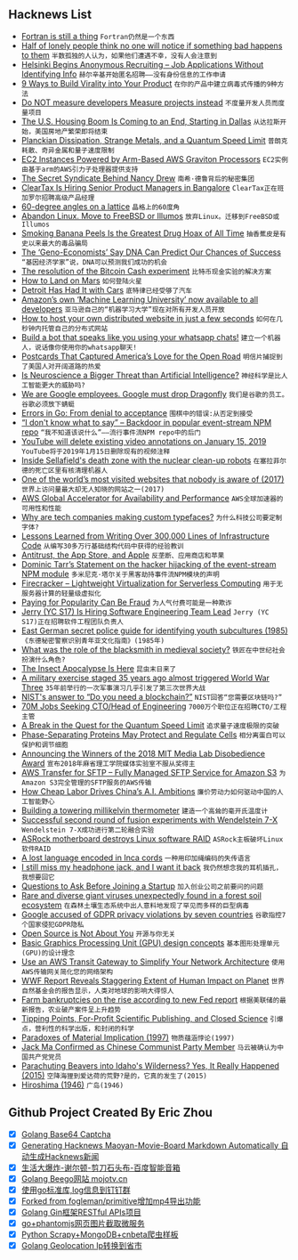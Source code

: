 ## Hacknews List


- [Fortran is still a thing](https://wordsandbuttons.online/fortran_is_still_a_thing.html)  `Fortran仍然是一个东西`
- [Half of lonely people think no one will notice if something bad happens to them](https://www.thesun.ie/fabulous/3439832/half-of-lonely-people-think-no-one-will-notice-if-something-bad-happens-to-them-experts-say/)  `半数孤独的人认为，如果他们遭遇不幸，没有人会注意到`
- [Helsinki Begins Anonymous Recruiting – Job Applications Without Identifying Info](https://finlandtoday.fi/helsinki-to-begin-anonymous-recruiting/)  `赫尔辛基开始匿名招聘——没有身份信息的工作申请`
- [9 Ways to Build Virality into Your Product](https://medium.com/gabor/9-ways-to-build-virality-into-your-product-5975e1fe74e3)  `在你的产品中建立病毒式传播的9种方法`
- [Do NOT measure developers Measure projects instead](https://anaxi.com/blog/2018/11/25/do-not-measure-developers-measure-projects/)  `不度量开发人员而度量项目`
- [The U.S. Housing Boom Is Coming to an End, Starting in Dallas](https://www.wsj.com/articles/the-u-s-housing-boom-is-coming-to-an-end-starting-in-dallas-1543248073)  `从达拉斯开始，美国房地产繁荣即将结束`
- [Planckian Dissipation, Strange Metals, and a Quantum Speed Limit](https://www.theatlantic.com/science/archive/2018/11/planckian-dissipation-strange-metals-superconductors-electron-speed-limit/576484/)  `普朗克耗散、奇异金属和量子速度限制`
- [EC2 Instances Powered by Arm-Based AWS Graviton Processors](https://aws.amazon.com/blogs/aws/new-ec2-instances-a1-powered-by-arm-based-aws-graviton-processors/)  `EC2实例由基于arm的AWS引力子处理器提供支持`
- [The Secret Syndicate Behind Nancy Drew](https://daily.jstor.org/the-secret-syndicate-behind-nancy-drew/)  `南希·德鲁背后的秘密集团`
- [ClearTax Is Hiring Senior Product Managers in Bangalore](item?id=18539490)  `ClearTax正在班加罗尔招聘高级产品经理`
- [60-degree angles on a lattice](https://blog.plover.com/math/60-degree-angles.html)  `晶格上的60度角`
- [Abandon Linux. Move to FreeBSD or Illumos](https://www.adminbyaccident.com/politics/abandon-linux-move-freebsd-illumos/)  `放弃Linux。迁移到FreeBSD或Illumos`
- [Smoking Banana Peels Is the Greatest Drug Hoax of All Time](https://www.atlasobscura.com/articles/smoking-banana-peels-1960s-donovan-mellow-yellow-hoax)  `抽香蕉皮是有史以来最大的毒品骗局`
- [The ‘Geno-Economists’ Say DNA Can Predict Our Chances of Success](https://www.nytimes.com/interactive/2018/11/16/magazine/tech-design-economics-genes.html)  `“基因经济学家”说，DNA可以预测我们成功的机会`
- [The resolution of the Bitcoin Cash experiment](https://medium.com/@_unwriter/the-resolution-of-the-bitcoin-cash-experiment-52b86d8cd187)  `比特币现金实验的解决方案`
- [How to Land on Mars](https://www.nytimes.com/interactive/2018/11/25/science/insight-how-to-land-on-mars.html)  `如何登陆火星`
- [Detroit Has Had It with Cars](https://www.chicagobusiness.com/opinion/detroit-has-had-it-cars)  `底特律已经受够了汽车`
- [Amazon’s own ‘Machine Learning University’ now available to all developers](https://aws.amazon.com/blogs/machine-learning/amazons-own-machine-learning-university-now-available-to-all-developers/)  `亚马逊自己的“机器学习大学”现在对所有开发人员开放`
- [How to host your own distributed website in just a few seconds](https://blog.florence.chat/tutorial-how-to-create-your-own-distributed-website-in-just-a-few-seconds-5100ccf068bc)  `如何在几秒钟内托管自己的分布式网站`
- [Build a bot that speaks like you using your whatsapp chats!](https://github.com/Spandan-Madan/Me_Bot)  `建立一个机器人，说话像你使用你的whatsapp聊天!`
- [Postcards That Captured America’s Love for the Open Road](http://www.zocalopublicsquare.org/2018/11/20/postcards-captured-americas-love-open-road/viewings/glimpses/)  `明信片捕捉到了美国人对开阔道路的热爱`
- [Is Neuroscience a Bigger Threat than Artificial Intelligence?](https://www.3ammagazine.com/3am/is-neuroscience-a-bigger-threat-than-artificial-intelligence/)  `神经科学是比人工智能更大的威胁吗?`
- [We are Google employees. Google must drop Dragonfly](https://medium.com/@googlersagainstdragonfly/we-are-google-employees-google-must-drop-dragonfly-4c8a30c5e5eb)  `我们是谷歌的员工。谷歌必须放下蜻蜓`
- [Errors in Go: From denial to acceptance](https://evilmartians.com/chronicles/errors-in-go-from-denial-to-acceptance)  `围棋中的错误:从否定到接受`
- [“I don&#39;t know what to say” – Backdoor in popular event-stream NPM repo](https://github.com/dominictarr/event-stream/issues/116)  `“我不知道该说什么”——流行事件流NPM repo中的后门`
- [YouTube will delete existing video annotations on January 15, 2019](https://support.google.com/youtube/answer/7342737)  `YouTube将于2019年1月15日删除现有的视频注释`
- [Inside Sellafield&#39;s death zone with the nuclear clean-up robots](https://www.bbc.co.uk/news/business-46301596)  `在塞拉菲尔德的死亡区里有核清理机器人`
- [One of the world’s most visited websites that nobody is aware of (2017)](https://sijmen.ruwhof.net/weblog/1623-one-of-the-worlds-most-visited-websites-that-nobody-is-aware-of)  `世界上访问量最大却无人知晓的网站之一(2017)`
- [AWS Global Accelerator for Availability and Performance](https://aws.amazon.com/blogs/aws/new-aws-global-accelerator-for-availability-and-performance/)  `AWS全球加速器的可用性和性能`
- [Why are tech companies making custom typefaces?](https://www.arun.is/blog/custom-typefaces/)  `为什么科技公司要定制字体?`
- [Lessons Learned from Writing Over 300,000 Lines of Infrastructure Code](https://blog.gruntwork.io/5-lessons-learned-from-writing-over-300-000-lines-of-infrastructure-code-36ba7fadeac1)  `从编写30多万行基础结构代码中获得的经验教训`
- [Antitrust, the App Store, and Apple](https://stratechery.com/2018/antitrust-the-app-store-and-apple/)  `反垄断、应用商店和苹果`
- [Dominic Tarr’s Statement on the hacker hijacking of the event-stream NPM module](https://gist.github.com/dominictarr/9fd9c1024c94592bc7268d36b8d83b3a)  `多米尼克·塔尔关于黑客劫持事件流NPM模块的声明`
- [Firecracker – Lightweight Virtualization for Serverless Computing](https://aws.amazon.com/blogs/aws/firecracker-lightweight-virtualization-for-serverless-computing/)  `用于无服务器计算的轻量级虚拟化`
- [Paying for Popularity Can Be Fraud](https://www.bloomberg.com/opinion/articles/2018-11-19/paying-for-popularity-can-be-fraud)  `为人气付费可能是一种欺诈`
- [Jerry (YC S17) Is Hiring Software Engineering Team Lead](https://www.workable.com/j/2E9D6C83DD)  `Jerry (YC S17)正在招聘软件工程团队负责人`
- [East German secret police guide for identifying youth subcultures (1985)](https://twitter.com/industrial_book/status/1066411965004812288)  `《东德秘密警察识别青年亚文化指南》(1985年)`
- [What was the role of the blacksmith in medieval society?](http://www.medievalists.net/2018/11/role-blacksmith-medieval-society/)  `铁匠在中世纪社会扮演什么角色?`
- [The Insect Apocalypse Is Here](https://www.nytimes.com/2018/11/27/magazine/insect-apocalypse.html)  `昆虫末日来了`
- [A military exercise staged 35 years ago almost triggered World War Three](http://www.bbc.com/future/story/20181108-the-wargame-that-could-have-ended-the-world)  `35年前举行的一次军事演习几乎引发了第三次世界大战`
- [NIST&#39;s answer to “Do you need a blockchain?”](https://imgur.com/a/RlUj9Ed)  `NIST回答“您需要区块链吗?”`
- [70M Jobs Seeking CTO/Head of Engineering](item?id=18543837)  `7000万个职位正在招聘CTO/工程主管`
- [A Break in the Quest for the Quantum Speed Limit](https://www.theatlantic.com/amp/article/576484/)  `追求量子速度极限的突破`
- [Phase-Separating Proteins May Protect and Regulate Cells](https://www.quantamagazine.org/phase-separating-proteins-may-protect-and-regulate-cells-20181126/)  `相分离蛋白可以保护和调节细胞`
- [Announcing the Winners of the 2018 MIT Media Lab Disobedience Award](https://medium.com/mit-media-lab/announcing-the-winners-of-the-2018-mit-media-lab-disobedience-award-921d58548dcb)  `宣布2018年麻省理工学院媒体实验室不服从奖得主`
- [AWS Transfer for SFTP – Fully Managed SFTP Service for Amazon S3](https://aws.amazon.com/blogs/aws/new-aws-transfer-for-sftp-fully-managed-sftp-service-for-amazon-s3/)  `为Amazon S3完全管理的SFTP服务的AWS传输`
- [How Cheap Labor Drives China’s A.I. Ambitions](https://www.nytimes.com/2018/11/25/business/china-artificial-intelligence-labeling.html)  `廉价劳动力如何驱动中国的人工智能野心`
- [Building a towering millikelvin thermometer](http://news.fnal.gov/2018/11/how-to-build-a-towering-millikelvin-thermometer/)  `建造一个高耸的毫开氏温度计`
- [Successful second round of fusion experiments with Wendelstein 7-X](https://www.ipp.mpg.de/4550215/11_18)  `Wendelstein 7-X成功进行第二轮融合实验`
- [ASRock motherboard destroys Linux software RAID](http://forum.asrock.com/forum_posts.asp?TID=10174)  `ASRock主板破坏Linux软件RAID`
- [A lost language encoded in Inca cords](https://www.newscientist.com/article/mg23931972-600-we-thought-the-incas-couldnt-write-these-knots-change-everything/)  `一种用印加绳编码的失传语言`
- [I still miss my headphone jack, and I want it back](https://www.fastcompany.com/90270691/i-still-miss-my-headphone-jack-and-i-want-it-back)  `我仍然想念我的耳机插孔，我想要回它`
- [Questions to Ask Before Joining a Startup](https://hharnisc.github.io/2018/11/25/twenty-questions-to-ask-before-joining-a-startup.html)  `加入创业公司之前要问的问题`
- [Rare and diverse giant viruses unexpectedly found in a forest soil ecosystem](https://phys.org/news/2018-11-rare-diverse-giant-viruses-unexpectedly.html)  `在森林土壤生态系统中出人意料地发现了罕见而多样的巨型病毒`
- [Google accused of GDPR privacy violations by seven countries](https://www.theverge.com/2018/11/27/18114111/google-location-tracking-gdpr-challenge-european-deceptive)  `谷歌指控7个国家侵犯GDPR隐私`
- [Open Source is Not About You](https://gist.github.com/richhickey/1563cddea1002958f96e7ba9519972d9)  `开源与你无关`
- [Basic Graphics Processing Unit (GPU) design concepts](https://iq.opengenus.org/basic-graphics-processing-unit-gpu-design-concepts/)  `基本图形处理单元(GPU)的设计理念`
- [Use an AWS Transit Gateway to Simplify Your Network Architecture](https://aws.amazon.com/blogs/aws/new-use-an-aws-transit-gateway-to-simplify-your-network-architecture)  `使用AWS传输网关简化您的网络架构`
- [WWF Report Reveals Staggering Extent of Human Impact on Planet](https://www.worldwildlife.org/press-releases/wwf-report-reveals-staggering-extent-of-human-impact-on-planet)  `世界自然基金会的报告显示，人类对地球的影响大得惊人`
- [Farm bankruptcies on the rise according to new Fed report](https://thehill.com/policy/finance/418263-farm-bankruptcies-on-the-rise-according-to-new-fed-report)  `根据美联储的最新报告，农业破产案件呈上升趋势`
- [Tipping Points, For-Profit Scientific Publishing, and Closed Science](http://www.deepseanews.com/2018/11/tipping-points-for-profit-scientific-publishing-and-closed-science/)  `引爆点，营利性的科学出版，和封闭的科学`
- [Paradoxes of Material Implication (1997)](https://legacy.earlham.edu/~peters/courses/log/mat-imp.htm)  `物质蕴涵悖论(1997)`
- [Jack Ma Confirmed as Chinese Communist Party Member](https://www.bloomberg.com/news/articles/2018-11-27/jack-ma-communist-and-the-tricky-balance-for-china-s-capitalists)  `马云被确认为中国共产党党员`
- [Parachuting Beavers into Idaho&#39;s Wilderness? Yes, It Really Happened (2015)](http://www.boisestatepublicradio.org/post/parachuting-beavers-idahos-wilderness-yes-it-really-happened)  `空降海狸到爱达荷的荒野?是的，它真的发生了(2015)`
- [Hiroshima (1946)](https://www.newyorker.com/magazine/1946/08/31/hiroshima)  `广岛(1946)`

## Github Project Created By Eric Zhou

- [x] [Golang Base64 Captcha](https://github.com/mojocn/base64Captcha)
- [x] [Generating Hacknews Maoyan-Movie-Board Markdown Automatically 自动生成Hacknews新闻](https://github.com/dejavuzhou/md-genie)
- [x] [生活大爆炸-谢尔顿-剪刀石头布-百度智能音箱](https://github.com/mojocn/dueros-bang-game)
- [x] [Golang Beego网站 mojotv.cn](https://github.com/mojocn/www.mojotv.cn)
- [x] [使用go标准库,log信息到钉钉群](https://github.com/mojocn/dooger)
- [x] [Forked from fogleman/primitive增加mp4导出功能](https://github.com/mojocn/primitive)
- [x] [Golang Gin框架RESTful APIs项目](https://github.com/JJJJJJJerk/ezier-golang-web-api-framework)
- [x] [go+phantomjs网页图片截取微服务](https://github.com/mojocn/screen_shot)
- [x] [Python Scrapy+MongoDB+cnbeta爬虫样板](https://github.com/mojocn/scrapy_mongodb_boilerplate_cnbeta)
- [x] [Golang Geolocation Ip转换到省市](https://github.com/mojocn/ip2location)